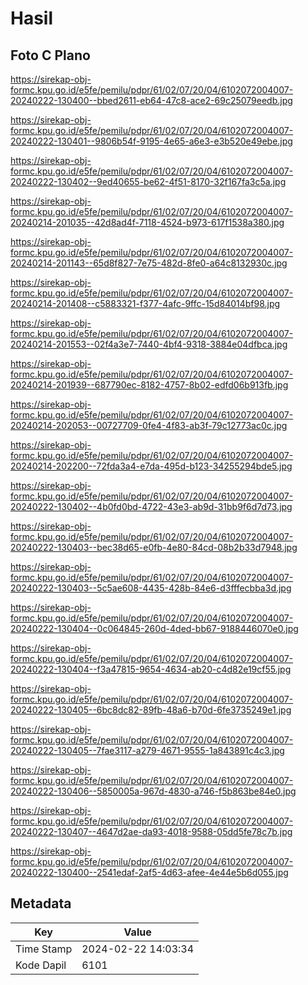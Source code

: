 # Hasil

## Foto C Plano

https://sirekap-obj-formc.kpu.go.id/e5fe/pemilu/pdpr/61/02/07/20/04/6102072004007-20240222-130400--bbed2611-eb64-47c8-ace2-69c25079eedb.jpg

https://sirekap-obj-formc.kpu.go.id/e5fe/pemilu/pdpr/61/02/07/20/04/6102072004007-20240222-130401--9806b54f-9195-4e65-a6e3-e3b520e49ebe.jpg

https://sirekap-obj-formc.kpu.go.id/e5fe/pemilu/pdpr/61/02/07/20/04/6102072004007-20240222-130402--9ed40655-be62-4f51-8170-32f167fa3c5a.jpg

https://sirekap-obj-formc.kpu.go.id/e5fe/pemilu/pdpr/61/02/07/20/04/6102072004007-20240214-201035--42d8ad4f-7118-4524-b973-617f1538a380.jpg

https://sirekap-obj-formc.kpu.go.id/e5fe/pemilu/pdpr/61/02/07/20/04/6102072004007-20240214-201143--65d8f827-7e75-482d-8fe0-a64c8132930c.jpg

https://sirekap-obj-formc.kpu.go.id/e5fe/pemilu/pdpr/61/02/07/20/04/6102072004007-20240214-201408--c5883321-f377-4afc-9ffc-15d84014bf98.jpg

https://sirekap-obj-formc.kpu.go.id/e5fe/pemilu/pdpr/61/02/07/20/04/6102072004007-20240214-201553--02f4a3e7-7440-4bf4-9318-3884e04dfbca.jpg

https://sirekap-obj-formc.kpu.go.id/e5fe/pemilu/pdpr/61/02/07/20/04/6102072004007-20240214-201939--687790ec-8182-4757-8b02-edfd06b913fb.jpg

https://sirekap-obj-formc.kpu.go.id/e5fe/pemilu/pdpr/61/02/07/20/04/6102072004007-20240214-202053--00727709-0fe4-4f83-ab3f-79c12773ac0c.jpg

https://sirekap-obj-formc.kpu.go.id/e5fe/pemilu/pdpr/61/02/07/20/04/6102072004007-20240214-202200--72fda3a4-e7da-495d-b123-34255294bde5.jpg

https://sirekap-obj-formc.kpu.go.id/e5fe/pemilu/pdpr/61/02/07/20/04/6102072004007-20240222-130402--4b0fd0bd-4722-43e3-ab9d-31bb9f6d7d73.jpg

https://sirekap-obj-formc.kpu.go.id/e5fe/pemilu/pdpr/61/02/07/20/04/6102072004007-20240222-130403--bec38d65-e0fb-4e80-84cd-08b2b33d7948.jpg

https://sirekap-obj-formc.kpu.go.id/e5fe/pemilu/pdpr/61/02/07/20/04/6102072004007-20240222-130403--5c5ae608-4435-428b-84e6-d3fffecbba3d.jpg

https://sirekap-obj-formc.kpu.go.id/e5fe/pemilu/pdpr/61/02/07/20/04/6102072004007-20240222-130404--0c064845-260d-4ded-bb67-9188446070e0.jpg

https://sirekap-obj-formc.kpu.go.id/e5fe/pemilu/pdpr/61/02/07/20/04/6102072004007-20240222-130404--f3a47815-9654-4634-ab20-c4d82e19cf55.jpg

https://sirekap-obj-formc.kpu.go.id/e5fe/pemilu/pdpr/61/02/07/20/04/6102072004007-20240222-130405--6bc8dc82-89fb-48a6-b70d-6fe3735249e1.jpg

https://sirekap-obj-formc.kpu.go.id/e5fe/pemilu/pdpr/61/02/07/20/04/6102072004007-20240222-130405--7fae3117-a279-4671-9555-1a843891c4c3.jpg

https://sirekap-obj-formc.kpu.go.id/e5fe/pemilu/pdpr/61/02/07/20/04/6102072004007-20240222-130406--5850005a-967d-4830-a746-f5b863be84e0.jpg

https://sirekap-obj-formc.kpu.go.id/e5fe/pemilu/pdpr/61/02/07/20/04/6102072004007-20240222-130407--4647d2ae-da93-4018-9588-05dd5fe78c7b.jpg

https://sirekap-obj-formc.kpu.go.id/e5fe/pemilu/pdpr/61/02/07/20/04/6102072004007-20240222-130400--2541edaf-2af5-4d63-afee-4e44e5b6d055.jpg


## Metadata

| Key        | Value               |
| ---------- | ------------------- |
| Time Stamp | 2024-02-22 14:03:34 |
| Kode Dapil | 6101                |



